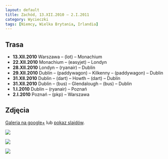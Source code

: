 ```yaml
---
layout: default
title: Zachód, 13.XII.2010 – 2.I.2011
category: Wycieczki
tags: [Niemcy, Wielka Brytania, Irlandia]
---
```


Trasa
-----

* **13.XII.2010** Warszawa – (lot) – Monachium
* **22.XII.2010** Monachium – (easyjet) – Londyn
* **28.XII.2010** Londyn – (ryanair) – Dublin
* **29.XII.2010** Dublin – (paddywagon) – Kilkenny – (paddywagon) – Dublin
* **31.XII.2010** Dublin – (dart) – Howth – (dart) – Dublin
* **31.XII.2010** Dublin – (bus) – Glendalough – (bus) – Dublin
* **1.I.2010** Dublin – (ryanair) – Poznań
* **2.I.2010** Poznań – (pkp) – Warszawa

Zdjęcia
-------

[Galeria na google+](https://plus.google.com/photos/+TomekKobyli%C5%84ski/albums/5550964288754231969?banner=pwa&sort=1) lub
[pokaz slajdów](https://plus.google.com/photos/+TomekKobyli%C5%84ski/albums/5550964288754231969/5550964311619679298?banner=pwa&sort=1&pid=5550964311619679298&oid=%2BTomekKobyli%C5%84ski).

![](https://cloud.githubusercontent.com/assets/1532732/3071661/ecf0d20e-e2ba-11e3-9d31-15b13622af1c.JPG)

![](https://cloud.githubusercontent.com/assets/1532732/3071662/edf61ff6-e2ba-11e3-8460-b53cdbf4fce1.JPG)

![](https://cloud.githubusercontent.com/assets/1532732/3071663/ef62fdd2-e2ba-11e3-8ae1-ca9a95f22b5c.JPG)
